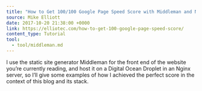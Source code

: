 ```yaml
---
title: "How to Get 100/100 Google Page Speed Score with Middleman and Nginx"
source: Mike Elliott
date: 2017-10-20 21:38:00 +0000
link: https://elliotec.com/how-to-get-100-google-page-speed-score/
content_type: Tutorial
tool:
  - tool/middleman.md
---
```

I use the static site generator Middleman for the front end of the website you’re currently reading, and host it on a Digital Ocean Droplet in an Nginx server, so I’ll give some examples of how I achieved the perfect score in the context of this blog and its stack.





